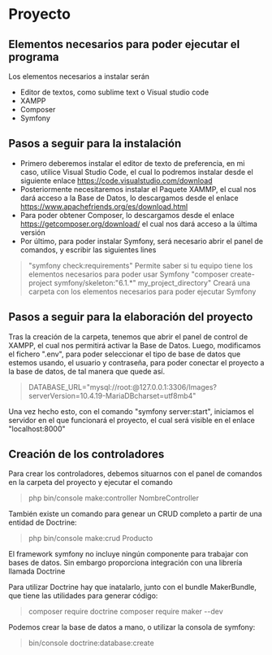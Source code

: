 # Proyecto
## Elementos necesarios para poder ejecutar el programa


Los elementos necesarios a instalar serán

- Editor de textos, como sublime text o Visual studio code
- XAMPP
- Composer
- Symfony

## Pasos a seguir para la instalación

- Primero deberemos instalar el editor de texto de preferencia, en mi caso, utilice Visual Studio Code, el cual lo podremos instalar desde el siguiente enlace https://code.visualstudio.com/download
- Posteriormente necesitaremos instalar el Paquete XAMMP, el cual nos dará acceso a la Base de Datos, lo descargamos desde el enlace https://www.apachefriends.org/es/download.html
- Para poder obtener Composer, lo descargamos desde el enlace https://getcomposer.org/download/ el cual nos dará acceso a la última versión
- Por último, para poder instalar Symfony, será necesario abrir el panel de comandos, y escribir las siguientes lines
> "symfony check:requirements" Permite saber si tu equipo tiene los elementos necesarios para poder usar Symfony
> "composer create-project symfony/skeleton:"6.1.*" my_project_directory" Creará una carpeta con los elementos necesarios para poder ejecutar Symfony

## Pasos a seguir para la elaboración del proyecto

Tras la creación de la carpeta, tenemos que abrir el panel de control de XAMPP, el cual nos permitirá activar la Base de Datos. Luego, modificamos el fichero ".env", para poder seleccionar el tipo de base de datos que estemos usando, el usuario y contraseña, para poder conectar el proyecto a la base de datos, de tal manera que quede así.

> DATABASE_URL="mysql://root:@127.0.0.1:3306/Images?serverVersion=10.4.19-MariaDBcharset=utf8mb4"

Una vez hecho esto, con el comando "symfony server:start", iniciamos el servidor en el que funcionará el proyecto, el cual será visible en el enlace "localhost:8000"

## Creación de los controladores

Para crear los controladores, debemos situarnos con el panel de comandos en la carpeta del proyecto y ejecutar el comando

> php bin/console make:controller NombreController

También existe un comando para genear un CRUD completo a partir de una entidad de Doctrine:

> php bin/console make:crud Producto

El framework symfony no incluye ningún componente para trabajar con bases de datos. Sin embargo proporciona integración con una librería llamada Doctrine

Para utilizar Doctrine hay que inatalarlo, junto con el bundle MakerBundle, que tiene las utilidades para generar código:

> composer require doctrine
> composer require maker --dev

Podemos crear la base de datos a mano, o utilizar la consola de symfony:

> bin/console doctrine:database:create
